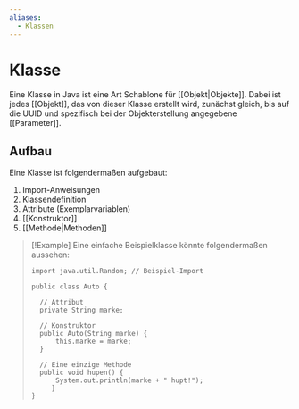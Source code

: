 ```yaml
---
aliases:
  - Klassen
---
```

# Klasse
Eine Klasse in Java ist eine Art Schablone für [[Objekt|Objekte]].
Dabei ist jedes [[Objekt]], das von dieser Klasse erstellt wird, zunächst gleich, bis auf die UUID und spezifisch bei der Objekterstellung angegebene [[Parameter]].

## Aufbau
Eine Klasse ist folgendermaßen aufgebaut: 
1. Import-Anweisungen
2. Klassendefinition
3. Attribute (Exemplarvariablen)
4. [[Konstruktor]]
5. [[Methode|Methoden]]

>[!Example]
>Eine einfache Beispielklasse könnte folgendermaßen aussehen:
>```
>import java.util.Random; // Beispiel-Import
>
>public class Auto {
>
>	// Attribut
>	private String marke;
>	
>	// Konstruktor
>	public Auto(String marke) {
>		this.marke = marke;
>	}
>	
>	// Eine einzige Methode
>	public void hupen() {
>	    System.out.println(marke + " hupt!");
>	   }
>}
>```



